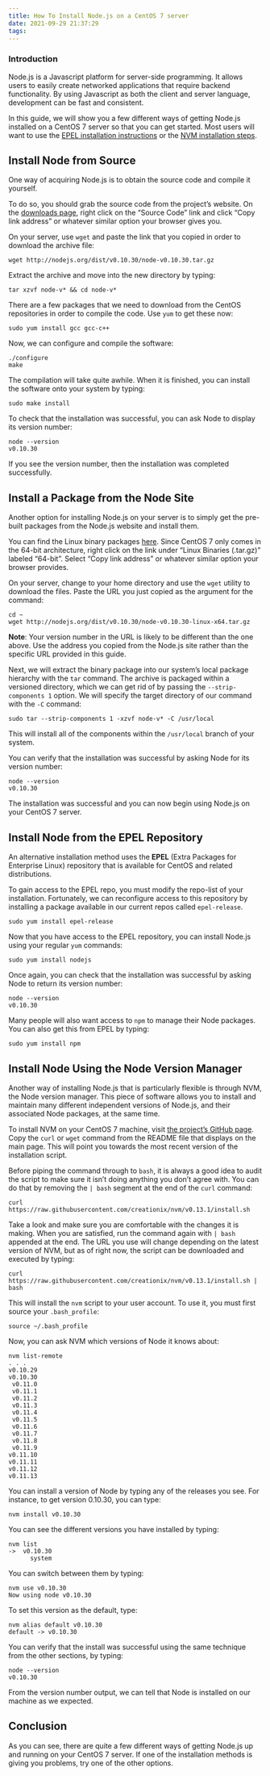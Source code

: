 ```yaml
---
title: How To Install Node.js on a CentOS 7 server
date: 2021-09-29 21:37:29
tags:
---
```

### Introduction

Node.js is a Javascript platform for server-side programming. It allows users to easily create networked applications that require backend functionality. By using Javascript as both the client and server language, development can be fast and consistent.

In this guide, we will show you a few different ways of getting Node.js installed on a CentOS 7 server so that you can get started. Most users will want to use the [EPEL installation instructions](https://www.digitalocean.com/community/tutorials/how-to-install-node-js-on-a-centos-7-server#InstallNodefromtheEPELRepository) or the [NVM installation steps](https://www.digitalocean.com/community/tutorials/how-to-install-node-js-on-a-centos-7-server#InstallNodeUsingtheNodeVersionManager).

## Install Node from Source

One way of acquiring Node.js is to obtain the source code and compile it yourself.

To do so, you should grab the source code from the project’s website. On the [downloads page](http://nodejs.org/download/), right click on the “Source Code” link and click “Copy link address” or whatever similar option your browser gives you.

On your server, use `wget` and paste the link that you copied in order to download the archive file:

```
wget http://nodejs.org/dist/v0.10.30/node-v0.10.30.tar.gz
```

Extract the archive and move into the new directory by typing:

```
tar xzvf node-v* && cd node-v*
```

There are a few packages that we need to download from the CentOS repositories in order to compile the code. Use `yum` to get these now:

```
sudo yum install gcc gcc-c++
```

Now, we can configure and compile the software:

```
./configure
make
```

The compilation will take quite awhile. When it is finished, you can install the software onto your system by typing:

```
sudo make install
```

To check that the installation was successful, you can ask Node to display its version number:

```
node --version
v0.10.30
```

If you see the version number, then the installation was completed successfully.

## Install a Package from the Node Site

Another option for installing Node.js on your server is to simply get the pre-built packages from the Node.js website and install them.

You can find the Linux binary packages [here](http://nodejs.org/download/). Since CentOS 7 only comes in the 64-bit architecture, right click on the link under “Linux Binaries (.tar.gz)” labeled “64-bit”. Select “Copy link address” or whatever similar option your browser provides.

On your server, change to your home directory and use the `wget` utility to download the files. Paste the URL you just copied as the argument for the command:

```
cd ~
wget http://nodejs.org/dist/v0.10.30/node-v0.10.30-linux-x64.tar.gz
```

**Note**: Your version number in the URL is likely to be different than the one above. Use the address you copied from the Node.js site rather than the specific URL provided in this guide.

Next, we will extract the binary package into our system’s local package hierarchy with the `tar` command. The archive is packaged within a versioned directory, which we can get rid of by passing the `--strip-components 1` option. We will specify the target directory of our command with the `-C` command:

```
sudo tar --strip-components 1 -xzvf node-v* -C /usr/local
```

This will install all of the components within the `/usr/local` branch of your system.

You can verify that the installation was successful by asking Node for its version number:

```
node --version
v0.10.30
```

The installation was successful and you can now begin using Node.js on your CentOS 7 server.

## Install Node from the EPEL Repository

An alternative installation method uses the **EPEL** (Extra Packages for Enterprise Linux) repository that is available for CentOS and related distributions.

To gain access to the EPEL repo, you must modify the repo-list of your installation. Fortunately, we can reconfigure access to this repository by installing a package available in our current repos called `epel-release`.

```
sudo yum install epel-release
```

Now that you have access to the EPEL repository, you can install Node.js using your regular `yum` commands:

```
sudo yum install nodejs
```

Once again, you can check that the installation was successful by asking Node to return its version number:

```
node --version
v0.10.30
```

Many people will also want access to `npm` to manage their Node packages. You can also get this from EPEL by typing:

```
sudo yum install npm
```

## Install Node Using the Node Version Manager

Another way of installing Node.js that is particularly flexible is through NVM, the Node version manager. This piece of software allows you to install and maintain many different independent versions of Node.js, and their associated Node packages, at the same time.

To install NVM on your CentOS 7 machine, visit [the project’s GitHub page](https://github.com/creationix/nvm). Copy the `curl` or `wget` command from the README file that displays on the main page. This will point you towards the most recent version of the installation script.

Before piping the command through to `bash`, it is always a good idea to audit the script to make sure it isn’t doing anything you don’t agree with. You can do that by removing the `| bash` segment at the end of the `curl` command:

```
curl https://raw.githubusercontent.com/creationix/nvm/v0.13.1/install.sh
```

Take a look and make sure you are comfortable with the changes it is making. When you are satisfied, run the command again with `| bash` appended at the end. The URL you use will change depending on the latest version of NVM, but as of right now, the script can be downloaded and executed by typing:

```
curl https://raw.githubusercontent.com/creationix/nvm/v0.13.1/install.sh | bash
```

This will install the `nvm` script to your user account. To use it, you must first source your `.bash_profile`:

```
source ~/.bash_profile
```

Now, you can ask NVM which versions of Node it knows about:

```
nvm list-remote
. . .
v0.10.29
v0.10.30
 v0.11.0
 v0.11.1
 v0.11.2
 v0.11.3
 v0.11.4
 v0.11.5
 v0.11.6
 v0.11.7
 v0.11.8
 v0.11.9
v0.11.10
v0.11.11
v0.11.12
v0.11.13
```

You can install a version of Node by typing any of the releases you see. For instance, to get version 0.10.30, you can type:

```
nvm install v0.10.30
```

You can see the different versions you have installed by typing:

```
nvm list
->  v0.10.30
      system
```

You can switch between them by typing:

```
nvm use v0.10.30
Now using node v0.10.30
```

To set this version as the default, type:

```
nvm alias default v0.10.30
default -> v0.10.30
```

You can verify that the install was successful using the same technique from the other sections, by typing:

```
node --version
v0.10.30
```

From the version number output, we can tell that Node is installed on our machine as we expected.

## Conclusion

As you can see, there are quite a few different ways of getting Node.js up and running on your CentOS 7 server. If one of the installation methods is giving you problems, try one of the other options.
